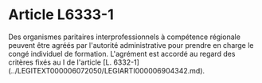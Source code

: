 # Article L6333-1

<div align="left">
  Des organismes paritaires interprofessionnels à compétence régionale peuvent être agréés par l'autorité administrative pour prendre en charge le congé individuel de formation. L'agrément est accordé au regard des critères fixés au I de l'article [L. 6332-1](../LEGITEXT000006072050/LEGIARTI000006904342.md).<br /> <br />